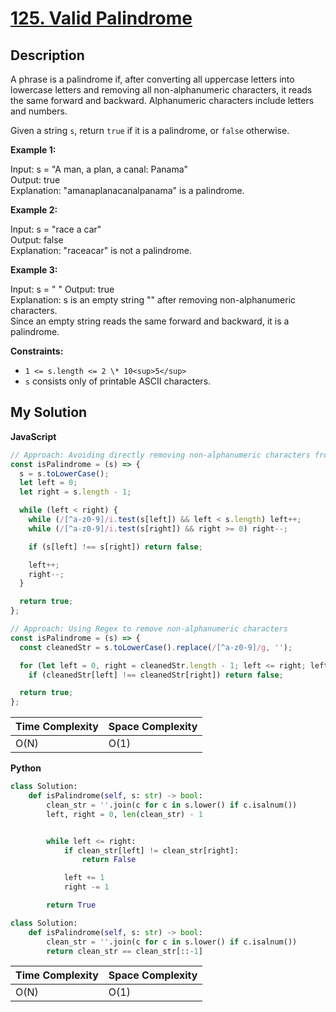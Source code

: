 # [125. Valid Palindrome](https://leetcode.com/problems/valid-palindrome)

## Description

A phrase is a palindrome if, after converting all uppercase letters into lowercase letters and removing all non-alphanumeric characters, it reads the same forward and backward. Alphanumeric characters include letters and numbers.

Given a string `s`, return `true` if it is a palindrome, or `false` otherwise.

**Example 1:**

Input: s = "A man, a plan, a canal: Panama"  
Output: true  
Explanation: "amanaplanacanalpanama" is a palindrome.

**Example 2:**

Input: s = "race a car"  
Output: false  
Explanation: "raceacar" is not a palindrome.

**Example 3:**

Input: s = " "
Output: true  
Explanation: s is an empty string "" after removing non-alphanumeric characters.  
Since an empty string reads the same forward and backward, it is a palindrome.

**Constraints:**

- `1 <= s.length <= 2 \* 10<sup>5</sup>`
- `s` consists only of printable ASCII characters.

## My Solution

**JavaScript**

```js
// Approach: Avoiding directly removing non-alphanumeric characters from string
const isPalindrome = (s) => {
  s = s.toLowerCase();
  let left = 0;
  let right = s.length - 1;

  while (left < right) {
    while (/[^a-z0-9]/i.test(s[left]) && left < s.length) left++;
    while (/[^a-z0-9]/i.test(s[right]) && right >= 0) right--;

    if (s[left] !== s[right]) return false;

    left++;
    right--;
  }

  return true;
};
```

```js
// Approach: Using Regex to remove non-alphanumeric characters
const isPalindrome = (s) => {
  const cleanedStr = s.toLowerCase().replace(/[^a-z0-9]/g, '');

  for (let left = 0, right = cleanedStr.length - 1; left <= right; left++, right--)
    if (cleanedStr[left] !== cleanedStr[right]) return false;

  return true;
};
```

| Time Complexity | Space Complexity |
| --------------- | ---------------- |
| O(N)            | O(1)             |

**Python**

```py
class Solution:
    def isPalindrome(self, s: str) -> bool:
        clean_str = ''.join(c for c in s.lower() if c.isalnum())
        left, right = 0, len(clean_str) - 1


        while left <= right:
            if clean_str[left] != clean_str[right]:
                return False

            left += 1
            right -= 1

        return True
```

```py
class Solution:
    def isPalindrome(self, s: str) -> bool:
        clean_str = ''.join(c for c in s.lower() if c.isalnum())
        return clean_str == clean_str[::-1]
```

| Time Complexity | Space Complexity |
| --------------- | ---------------- |
| O(N)            | O(1)             |

